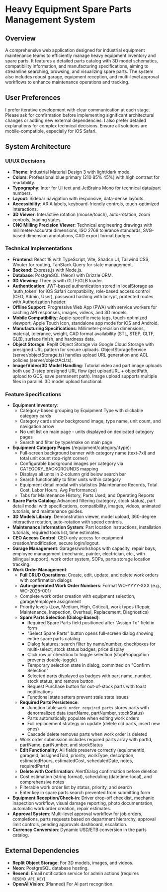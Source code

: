 # Heavy Equipment Spare Parts Management System

## Overview
A comprehensive web application designed for industrial equipment maintenance teams to efficiently manage heavy equipment inventory and spare parts. It features a detailed parts catalog with 3D model schematics, compatibility information, and manufacturing specifications, aiming to streamline searching, browsing, and visualizing spare parts. The system also includes robust garage, equipment reception, and multi-level approval workflows to enhance maintenance operations and tracking.

## User Preferences
I prefer iterative development with clear communication at each stage. Please ask for confirmation before implementing significant architectural changes or adding new external dependencies. I also prefer detailed explanations for complex technical decisions. Ensure all solutions are mobile-compatible, especially for iOS Safari.

## System Architecture

### UI/UX Decisions
- **Theme**: Industrial Material Design 3 with light/dark mode.
- **Colors**: Professional blue primary (210 85% 45%) with high contrast for readability.
- **Typography**: Inter for UI text and JetBrains Mono for technical data/part numbers.
- **Layout**: Sidebar navigation with responsive, data-dense layouts.
- **Accessibility**: ARIA labels, keyboard-friendly controls, touch-optimized interactions.
- **3D Viewer**: Interactive rotation (mouse/touch), auto-rotation, zoom controls, loading states.
- **CNC Milling Precision Viewer**: Technical engineering drawings with millimeter-accurate dimensions, ISO 2768 tolerance standards, SVG-based dimension annotations, CAD export format badges.

### Technical Implementations
- **Frontend**: React 18 with TypeScript, Vite, Shadcn UI, Tailwind CSS, Wouter for routing, TanStack Query for state management.
- **Backend**: Express.js with Node.js.
- **Database**: PostgreSQL (Neon) with Drizzle ORM.
- **3D Viewing**: Three.js with GLTF/GLB loader.
- **Authentication**: JWT-based authentication stored in localStorage as 'auth_token' for iOS Safari compatibility, role-based access control (CEO, Admin, User), password hashing with bcrypt, protected routes with Authorization header.
- **Offline Support**: Progressive Web App (PWA) with service workers for caching API responses, images, videos, and 3D models.
- **Mobile Compatibility**: Apple-specific meta tags, touch-optimized viewport, Apple Touch Icon, standalone app mode for iOS and Android.
- **Manufacturing Specifications**: Millimeter-precision dimensions, material, tolerance, weight, CAD format availability (STL, STEP, GLTF, GLB), surface finish, and hardness data.
- **Object Storage**: Replit Object Storage via Google Cloud Storage with presigned URL pattern for secure uploads. ObjectStorageService (server/objectStorage.ts) handles upload URL generation and ACL policies (server/objectAcl.ts).
- **Image/Video/3D Model Handling**: Tutorial video and part image uploads both use 3-step presigned URL flow (get uploadURL + objectPath, upload to GCS, save permanent path). Image upload supports multiple files in parallel. 3D model upload functional.

### Feature Specifications
- **Equipment Inventory**: 
  - Category-based grouping by Equipment Type with clickable category cards
  - Category cards show background image, type name, unit count, and navigation arrow
  - No unit list on main page - units displayed on dedicated category pages
  - Search and filter by type/make on main page
- **Equipment Category Pages** (/equipment/category/:type):
  - Full-screen background banner with category name (text-7xl) and total unit count (top-right corner)
  - Configurable background images per category via CATEGORY_BACKGROUNDS mapping
  - Displays all units in 2-column grid below search bar
  - Search functionality to filter units within category
  - Equipment detail modal with statistics (Maintenance Records, Total Cost, Labor Hours, Avg Performance)
  - Tabs for Maintenance History, Parts Used, and Operating Reports
- **Spare Parts Catalog**: Advanced filtering (category, stock status), part detail modal with specifications, compatibility, images, videos, animated tutorials, and maintenance guides.
- **3D Models Library**: Demonstration viewer, model upload, 360-degree interactive rotation, auto-rotation with speed controls.
- **Maintenance Information System**: Part location instructions, installation tutorials, required tools list, time estimates.
- **CEO Access Control**: CEO-only access for equipment creation/modification, secure login/logout.
- **Garage Management**: Garages/workshops with capacity, repair bays, employee management (mechanic, painter, electrician, etc., with bilingual support), work order system, SOPs, parts storage location tracking.
- **Work Order Management**: 
  - **Full CRUD Operations**: Create, edit, update, and delete work orders with confirmation dialogs
  - **Auto-generated Work Order Numbers**: Format WO-YYYY-XXX (e.g., WO-2025-001)
  - Complete work order creation with equipment selection, garage/employee assignment
  - Priority levels (Low, Medium, High, Critical), work types (Repair, Maintenance, Inspection, Overhaul, Replacement, Diagnostics)
  - **Spare Parts Selection (Dialog-Based)**:
    - Required Spare Parts field positioned after "Assign To" field in form
    - "Select Spare Parts" button opens full-screen dialog showing entire spare parts catalog
    - Dialog features: search filter by name/number, checkboxes for multi-select, stock status badges, price display
    - Click row or checkbox to toggle selection (stopPropagation prevents double-toggle)
    - Temporary selection state in dialog, committed on "Confirm Selection"
    - Selected parts displayed as badges with part name, number, stock status, and remove button
    - Request Purchase button for out-of-stock parts with toast notifications
    - Functional state setters prevent stale state issues
  - **Required Parts Persistence**: 
    - Junction table `work_order_required_parts` stores parts with denormalized data (partName, partNumber, stockStatus)
    - Parts automatically populate when editing work orders
    - Full replacement strategy on update (delete old parts, insert new ones)
    - Cascade delete removes parts when work order is deleted
  - Work order submission includes required parts array with partId, partName, partNumber, and stockStatus
  - **Edit Functionality**: All fields preserve correctly (equipmentId, garageId, assignedToId, priority, workType, description, estimatedHours, estimatedCost, scheduledDate, notes, requiredParts)
  - **Delete with Confirmation**: AlertDialog confirmation before deletion
  - Cost estimation (string format), scheduling (datetime-local), and comprehensive notes
  - Filterable work order list by status, priority, and search
  - Enter key in spare parts search prevented from submitting form
- **Equipment Reception/Check-in**: Driver drop-off checklist, mechanic inspection workflow, visual damage reporting, photo documentation, automatic work order creation, repair estimates.
- **Approval System**: Multi-level approval workflow for job orders, completions, parts requests based on department hierarchy, approval limit controls, pending approvals dashboard, escalation.
- **Currency Conversion**: Dynamic USD/ETB conversion in the parts catalog.

## External Dependencies
- **Replit Object Storage**: For 3D models, images, and videos.
- **Neon**: PostgreSQL database hosting.
- **Resend**: Email notification service for admin actions (requires `RESEND_API_KEY`).
- **OpenAI Vision**: (Planned) For AI part recognition.